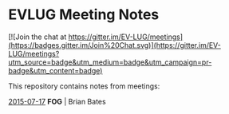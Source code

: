 # EVLUG Meeting Notes

[![Join the chat at https://gitter.im/EV-LUG/meetings](https://badges.gitter.im/Join%20Chat.svg)](https://gitter.im/EV-LUG/meetings?utm_source=badge&utm_medium=badge&utm_campaign=pr-badge&utm_content=badge)

This repository contains notes from meetings:  

[2015-07-17][1] **FOG** | Brian Bates  

[1]: https://github.com/EV-LUG/meetings/blob/master/july-2015.md
